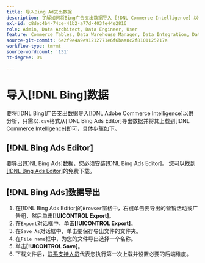 ```yaml
---
title: 导入Bing Ad支出数据
description: 了解如何将Bing广告支出数据导入 [!DNL Commerce Intelligence] 以供分析。
exl-id: c8dec4b4-74ce-41b2-a77d-403fe44e2816
role: Admin, Data Architect, Data Engineer, User
feature: Commerce Tables, Data Warehouse Manager, Data Integration, Data Import/Export
source-git-commit: 6e2f9e4a9e91212771e6f6baa8c2f8101125217a
workflow-type: tm+mt
source-wordcount: '131'
ht-degree: 0%

---
```


# 导入[!DNL Bing]数据

要将[!DNL Bing]广告支出数据导入[!DNL Adobe Commerce Intelligence]以供分析，只需以`.csv`格式从[!DNL Bing Ads Editor]导出数据并将其上载到[!DNL Commerce Intelligence]即可，具体步骤如下。

## [!DNL Bing Ads Editor]

要导出[!DNL Bing Ads]数据，您必须安装[!DNL Bing Ads Editor]。 您可以找到[[!DNL Bing Ads Editor]](https://about.ads.microsoft.com/en-us/solutions/tools/editor)的免费下载。

## [!DNL Bing Ads]数据导出

1. 在[!DNL Bing Ads Editor]的`Browser`窗格中，右键单击要导出的营销活动或广告组，然后单击&#x200B;**[!UICONTROL Export]**。
1. 在`Export`对话框中，单击&#x200B;**[!UICONTROL Export]**。
1. 在`Save As`对话框中，单击要保存导出文件的文件夹。
1. 在`File name`框中，为您的文件导出选择一个名称。
1. 单击&#x200B;**[!UICONTROL Save]**。
1. 下载文件后，[联系支持人员](https://experienceleague.adobe.com/docs/commerce-knowledge-base/kb/troubleshooting/miscellaneous/mbi-service-policies.html?lang=zh-Hans)代表您执行第一次上载并设置必要的后端维度。
